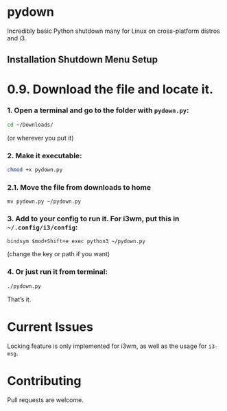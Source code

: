 # pydown
Incredibly basic Python shutdown many for Linux on cross-platform distros and i3.

## Installation Shutdown Menu Setup

# 0.9. Download the file and locate it.

### 1. Open a terminal and go to the folder with `pydown.py`:
   ```bash
   cd ~/Downloads/
   ```
   (or wherever you put it)

### 2. Make it executable:
   ```bash
   chmod +x pydown.py
   ```
### 2.1. Move the file from downloads to home

   ```
   mv pydown.py ~/pydown.py
   ```

### 3. Add to your config to run it. For i3wm, put this in `~/.config/i3/config`:
   ```
   bindsym $mod+Shift+e exec python3 ~/pydown.py
   ```
   (change the key or path if you want)

### 4. Or just run it from terminal:
   ```bash
   ./pydown.py
   ```

That’s it.

# Current Issues
Locking feature is only implemented for i3wm, as well as the usage for `i3-msg`.


# Contributing
Pull requests are welcome.
